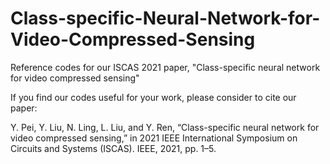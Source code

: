 # Class-specific-Neural-Network-for-Video-Compressed-Sensing
Reference codes for our ISCAS 2021 paper, "Class-specific neural network for video compressed sensing"

If you find our codes useful for your work, please consider to cite our paper:

Y. Pei, Y. Liu, N. Ling, L. Liu, and Y. Ren, “Class-specific neural network
for video compressed sensing,” in 2021 IEEE International Symposium on
Circuits and Systems (ISCAS). IEEE, 2021, pp. 1–5.
